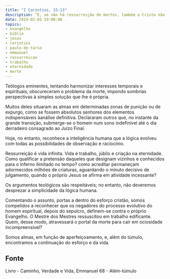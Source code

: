 ```yaml
---
title: "I Coríntios, 15:13"
description: “E, se não há ressurreição de mortos, também o Cristo não ressuscitou.” — Paulo.
date: 2019-02-01 19:00:00
topics: 
- evangelho
- biblia
- jesus
- corintios
- paulo-de-tarso
- emmanuel
- ressurreicao
- trabalho
- eternidade
- morte
---
```


Teólogos eminentes, tentando harmonizar interesses temporais e
espirituais, obscureceram o problema da morte, impondo sombrias
perspectivas à simples solução que lhe é própria.

Muitos deles situaram as almas em determinadas zonas de punição ou de
expurgo, como se fossem absolutos senhores dos elementos indispensáveis
àanálise definitiva. Declararam outros que, no instante da grande transição,
submerge-se o homem num sono indefinível até o dia derradeiro consagrado
ao Juízo Final.

Hoje, no entanto, reconhece a inteligência humana que a lógica evolveu
com todas as possibilidades de observação e raciocínio.

Ressurreição é vida infinita. Vida é trabalho, júbilo e criação na eternidade.
Como qualificar a pretensão daqueles que designam vizinhos e conhecidos
para o inferno ilimitado no tempo? como acreditar permaneçam adormecidos
milhões de criaturas, aguardando o minuto decisivo de julgamento, quando o
próprio Jesus se afirma em atividade incessante?

Os argumentos teológicos são respeitáveis; no entanto, não deveremos
desprezar a simplicidade da lógica humana.

Comentando o assunto, portas a dentro do esforço cristão, somos
compelidos a reconhecer que os negadores do processo evolutivo do homem
espiritual, depois do sepulcro, definem-se contra o próprio Evangelho. O Mestre
dos Mestres ressuscitou em trabalho edificante. Quem, desse modo,
atravessará o portal da morte para cair em ociosidade incompreensível?

Somos almas, em função de aperfeiçoamento, e, além do túmulo, encontramos
a continuação do esforço e da vida.


## Fonte
Livro - Caminho, Verdade e Vida, Emmanuel
68 - Além-túmulo
